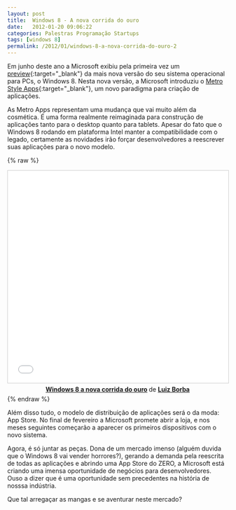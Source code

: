 ```yaml
---
layout: post
title:  Windows 8 - A nova corrida do ouro
date:   2012-01-20 09:06:22
categories: Palestras Programação Startups
tags: [windows 8]
permalink: /2012/01/windows-8-a-nova-corrida-do-ouro-2
---
```


Em junho deste ano a Microsoft exibiu pela primeira vez um [preview][w8-preview]{:target="_blank"} da mais nova versão do seu sistema operacional para PCs, o Windows 8. Nesta nova versão, a Microsoft introduziu o [Metro Style Apps][metro]{:target="_blank"}, um novo paradigma para criação de aplicações.

As Metro Apps representam uma mudança que vai muito além da cosmética. É uma forma realmente reimaginada para construção de aplicações tanto para o desktop quanto para tablets. Apesar do fato que o Windows 8 rodando em plataforma Intel manter a compatibilidade com o legado, certamente as novidades irão forçar desenvolvedores a reescrever suas aplicações para o novo modelo.

{% raw %}
<center>
<iframe src="//www.slideshare.net/slideshow/embed_code/key/DYb2CWjVhxS2Ua" width="595" height="485" frameborder="0" marginwidth="0" marginheight="0" scrolling="no" style="border:1px solid #CCC; border-width:1px; margin-bottom:5px; max-width: 100%;" allowfullscreen> </iframe> <div style="margin-bottom:5px"> <strong> <a href="//www.slideshare.net/lborba/windows-8-a-nova-corrida-do-ouro" title="Windows 8 a nova corrida do ouro" target="_blank">Windows 8 a nova corrida do ouro</a> </strong> de <strong><a target="_blank" href="//www.slideshare.net/lborba">Luiz Borba</a></strong> </div>
</center>
{% endraw %}

Além disso tudo, o modelo de distribuição de aplicações será o da moda: App Store. No final de fevereiro a Microsoft promete abrir a loja, e nos meses seguintes começarão a aparecer os primeiros dispositivos com o novo sistema.

Agora, é só juntar as peças. Dona de um mercado imenso (alguém duvida que o Windows 8 vai vender horrores?), gerando a demanda pela reescrita de todas as aplicações e abrindo uma App Store do ZERO, a Microsoft está criando uma imensa oportunidade de negócios para desenvolvedores. Ouso a dizer que é uma oportunidade sem precedentes na história de nosssa indústria.

Que tal arregaçar as mangas e se aventurar neste mercado?

[w8-preview]: http://www.microsoft.com/presspass/features/2011/jun11/06-01corporatenews.aspx
[metro]: http://msdn.microsoft.com/en-us/library/windows/apps/hh464920.aspx